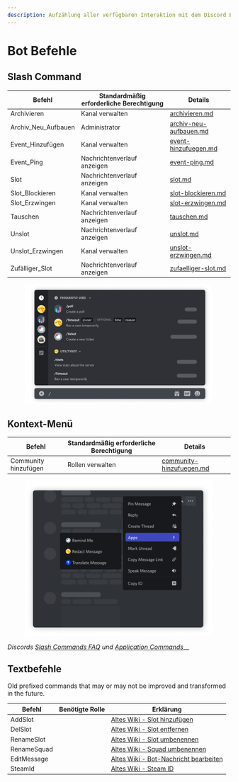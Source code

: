 ```yaml
---
description: Aufzählung aller verfügbaren Interaktion mit dem Discord Bot.
---
```


# Bot Befehle

## Slash Command

| Befehl                | Standardmäßig erforderliche Berechtigung | Details                                                    |
| --------------------- | ---------------------------------------- | ---------------------------------------------------------- |
| Archivieren           | Kanal verwalten                          | [archivieren.md](archivieren.md "mention")                 |
| Archiv\_Neu\_Aufbauen | Administrator                            | [archiv-neu-aufbauen.md](archiv-neu-aufbauen.md "mention") |
| Event\_Hinzufügen     | Kanal verwalten                          | [event-hinzufuegen.md](event-hinzufuegen.md "mention")     |
| Event\_Ping           | Nachrichtenverlauf anzeigen              | [event-ping.md](event-ping.md "mention")                   |
| Slot                  | Nachrichtenverlauf anzeigen              | [slot.md](slot.md "mention")                               |
| Slot\_Blockieren      | Kanal verwalten                          | [slot-blockieren.md](slot-blockieren.md "mention")         |
| Slot\_Erzwingen       | Kanal verwalten                          | [slot-erzwingen.md](slot-erzwingen.md "mention")           |
| Tauschen              | Nachrichtenverlauf anzeigen              | [tauschen.md](tauschen.md "mention")                       |
| Unslot                | Nachrichtenverlauf anzeigen              | [unslot.md](unslot.md "mention")                           |
| Unslot\_Erzwingen     | Kanal verwalten                          | [unslot-erzwingen.md](unslot-erzwingen.md "mention")       |
| Zufälliger\_Slot      | Nachrichtenverlauf anzeigen              | [zufaelliger-slot.md](zufaelliger-slot.md "mention")       |

<figure><img src="../../.gitbook/assets/discord-slash-command (1).png" alt=""><figcaption></figcaption></figure>

## Kontext-Menü

| Befehl               | Standardmäßig erforderliche Berechtigung | Details                                                        |
| -------------------- | ---------------------------------------- | -------------------------------------------------------------- |
| Community hinzufügen | Rollen verwalten                         | [community-hinzufuegen.md](community-hinzufuegen.md "mention") |

<figure><img src="../../.gitbook/assets/discord-message-context-menu (1).png" alt=""><figcaption></figcaption></figure>

_Discords_ [_Slash Commands FAQ_](https://support.discord.com/hc/de/articles/1500000368501-Slash-Commands-FAQ) _und_ [_Application Commands_](https://discord.com/developers/docs/interactions/application-commands)__

## Textbefehle

Old prefixed commands that may or may not be improved and transformed in the future.

<table><thead><tr><th>Befehl</th><th data-type="select">Benötigte Rolle</th><th>Erklärung</th></tr></thead><tbody><tr><td>AddSlot</td><td></td><td><a href="https://wiki.armamachtbock.de/de/Slotbot/Befehle/EventManage/AddSlot">Altes Wiki - Slot hinzufügen</a></td></tr><tr><td>DelSlot</td><td></td><td><a href="https://wiki.armamachtbock.de/de/Slotbot/Befehle/EventManage/DelSlot">Altes Wiki - Slot entfernen</a></td></tr><tr><td>RenameSlot</td><td></td><td><a href="https://wiki.armamachtbock.de/de/Slotbot/Befehle/EventManage/RenameSlot">Altes Wiki - Slot umbenennen</a></td></tr><tr><td>RenameSquad</td><td></td><td><a href="https://wiki.armamachtbock.de/de/Slotbot/Befehle/EventManage/RenameSquad">Altes Wiki - Squad umbenennen</a></td></tr><tr><td>EditMessage</td><td></td><td><a href="https://wiki.armamachtbock.de/de/Slotbot/Befehle/EventManage/EditMessage">Altes Wiki - Bot-Nachricht bearbeiten</a></td></tr><tr><td>SteamId</td><td></td><td><a href="https://wiki.armamachtbock.de/de/Slotbot/Befehle/Everyone/SteamId">Altes Wiki - Steam ID</a></td></tr></tbody></table>
